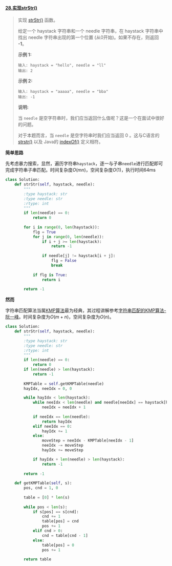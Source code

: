 #### [28.实现strStr()](https://leetcode-cn.com/problems/implement-strstr/)

> 实现 [strStr()](https://baike.baidu.com/item/strstr/811469) 函数。
>
> 给定一个 haystack 字符串和一个 needle 字符串，在 haystack 字符串中找出 needle 字符串出现的第一个位置 (从0开始)。如果不存在，则返回  **-1**。
>
> **示例 1:**
>
> ```
> 输入: haystack = "hello", needle = "ll"
> 输出: 2
> ```
>
> **示例 2:**
>
> ```
> 输入: haystack = "aaaaa", needle = "bba"
> 输出: -1
> ```
>
> **说明:**
>
> 当 `needle` 是空字符串时，我们应当返回什么值呢？这是一个在面试中很好的问题。
>
> 对于本题而言，当 `needle` 是空字符串时我们应当返回 0 。这与C语言的 [strstr()](https://baike.baidu.com/item/strstr/811469) 以及 Java的 [indexOf()](https://docs.oracle.com/javase/7/docs/api/java/lang/String.html#indexOf(java.lang.String)) 定义相符。

**简单思路**

先考虑暴力搜索，显然，遍历字符串```haystack```，逐一与子串```needle```进行匹配即可完成字符串子串匹配。时间复杂度$O(mn)$，空间复杂度$O(1)$，执行时间64ms

```python
class Solution:
    def strStr(self, haystack, needle):
        """
        :type haystack: str
        :type needle: str
        :rtype: int
        """
        if len(needle) == 0:
            return 0
        
        for i in range(0, len(haystack)):
            flg = True
            for j in range(0, len(needle)):
                if i + j >= len(haystack):
                    return -1
                
                if needle[j] != haystack[i + j]:
                    flg = False
                    break
            
            if flg is True:
                return i
        
        return -1
```

**然而**

字符串匹配算法当属[KMP算法](https://zh.wikipedia.org/zh-hans/%E5%85%8B%E5%8A%AA%E6%96%AF-%E8%8E%AB%E9%87%8C%E6%96%AF-%E6%99%AE%E6%8B%89%E7%89%B9%E7%AE%97%E6%B3%95)最为经典，其过程讲解参考[字符串匹配的KMP算法-阮一峰](http://www.ruanyifeng.com/blog/2013/05/Knuth%E2%80%93Morris%E2%80%93Pratt_algorithm.html)。时间复杂度为$O(m+n)$，空间复杂度为$O(n)$。

```python
class Solution:
    def strStr(self, haystack, needle):
        """
        :type haystack: str
        :type needle: str
        :rtype: int
        """
        if len(needle) == 0:
            return 0
        if len(needle) > len(haystack):
            return -1
        
        KMPTable = self.getKMPTable(needle)
        hayIdx, neeIdx = 0, 0

        while hayIdx < len(haystack):
            while neeIdx < len(needle) and needle[neeIdx] == haystack[hayIdx + neeIdx]:
                neeIdx = neeIdx + 1
            
            if neeIdx == len(needle):
                return hayIdx
            elif neeIdx == 0:
                hayIdx += 1
            else:
                moveStep = neeIdx - KMPTable[neeIdx - 1]
                neeIdx -= moveStep
                hayIdx += moveStep

            if hayIdx + len(needle) > len(haystack):
                return -1
            
        return -1
    
    def getKMPTable(self, s):
        pos, cnd = 1, 0
        
        table = [0] * len(s)
        
        while pos < len(s):
            if s[pos] == s[cnd]:
                cnd += 1
                table[pos] = cnd
                pos += 1
            elif cnd > 0:
                cnd = table[cnd - 1]
            else:
                table[pos] = 0
                pos += 1
        
        return table
```

